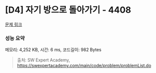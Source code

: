 # [D4] 자기 방으로 돌아가기 - 4408 

[문제 링크](https://swexpertacademy.com/main/code/problem/problemDetail.do?contestProbId=AWNcJ2sapZMDFAV8) 

### 성능 요약

메모리: 4,252 KB, 시간: 6 ms, 코드길이: 982 Bytes



> 출처: SW Expert Academy, https://swexpertacademy.com/main/code/problem/problemList.do